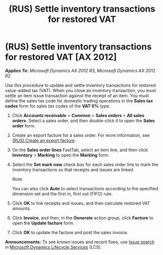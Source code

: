 ﻿---
title: (RUS) Settle inventory transactions for restored VAT
TOCTitle: (RUS) Settle inventory transactions for restored VAT
ms:assetid: 1fc96973-800c-40e9-9d9d-aab199f20039
ms:mtpsurl: https://technet.microsoft.com/en-us/library/JJ711458(v=AX.60)
ms:contentKeyID: 49387275
ms.date: 04/18/2014
mtps_version: v=AX.60
---

# (RUS) Settle inventory transactions for restored VAT [AX 2012]


_**Applies To:** Microsoft Dynamics AX 2012 R3, Microsoft Dynamics AX 2012 R2_

Use this procedure to update and settle inventory transactions for restored value-added tax (VAT). When you close an inventory transaction, you must settle an item issue transaction against the receipt of an item. You must define the sales tax code for domestic trading operations in the **Sales tax codes** form for sales tax codes of the **VAT 0%** type.

1.  Click **Accounts receivable** \> **Common** \> **Sales orders** \> **All sales orders**. Select a sales order, and then double-click it to open the **Sales order** form.

2.  Create an export facture for a sales order. For more information, see [(RUS) Create an export facture](rus-create-an-export-facture.md).

3.  On the **Sales order lines** FastTab, select an item line, and then click **Inventory** \> **Marking** to open the **Marking** form.

4.  Select the **Set mark now** check box for each sales order line to mark the inventory transactions so that receipts and issues are linked.
    

    > [!NOTE]
    > <P>You can also click <STRONG>Auto</STRONG> to select transactions according to the specified dimension set and the first in, first out (FIFO) rule.</P>



5.  Click **OK** to link receipts and issues, and then calculate restored VAT amounts.

6.  Click **Invoice**, and then, in the **Generate** action group, click **Facture** to open the **Update facture** form.

7.  Click **OK** to update the facture and post the sales invoice.

  
**Announcements:** To see known issues and recent fixes, use [Issue search](http://go.microsoft.com/fwlink/?linkid=389258) in [Microsoft Dynamics Lifecycle Services](http://go.microsoft.com/fwlink/?linkid=306505) (LCS).

